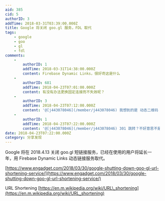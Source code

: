 ```yaml
---
aid: 385
cid: 5
authorID: 3
addTime: 2018-03-31T03:39:00.000Z
title: Google 将关闭 goo.gl 服务，FDL 取代
tags:
    - google
    - goo
    - gl
    - fdl
comments:
    -
        authorID: 1
        addTime: 2018-03-31T14:38:00.000Z
        content: Firebase Dynamic Links，很好奇这是什么
    -
        authorID: 681
        addTime: 2018-04-23T07:01:00.000Z
        content: 有没有办法更换固定连接而不失效呢？
    -
        authorID: 3
        addTime: 2018-04-23T07:12:00.000Z
        content: '@[j443078046](/member/j443078046) 我想到的是 动态二维码 =./='
    -
        authorID: 1
        addTime: 2018-04-23T07:22:00.000Z
        content: '@[j443078046](/member/j443078046) 301 跳转？不好意思不是很清楚你的问题。'
date: 2018-04-23T07:22:00.000Z
category: 分享发现
---
```


Google 将在 2018.4.13 关闭 goo.gl 短链接服务，已经在使用的用户将延长一年，用 Firebase Dynamic Links 动态链接服务取代。

[https://www.engadget.com/2018/03/30/google-shutting-down-goo-gl-url-shortening-service/](https://www.engadget.com/2018/03/30/google-shutting-down-goo-gl-url-shortening-service/)

URL Shortening [https://en.m.wikipedia.org/wiki/URL\_shortening](https://en.m.wikipedia.org/wiki/URL_shortening)
